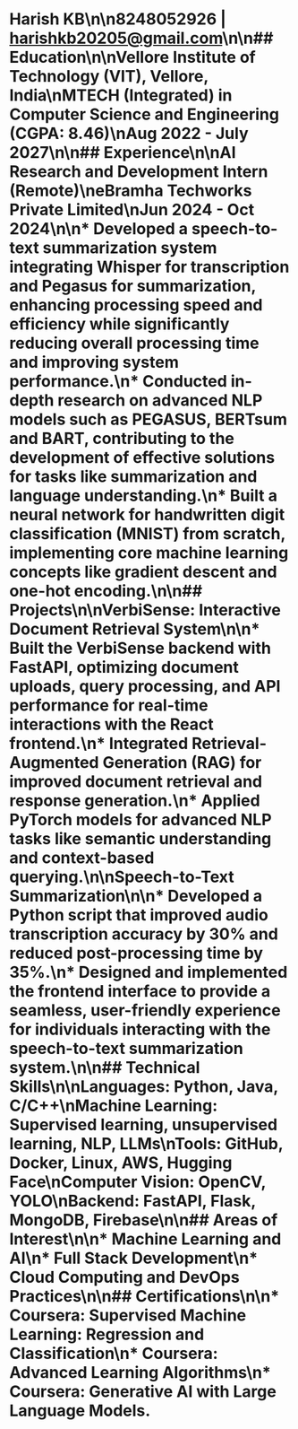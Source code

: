 # Harish KB\n\n8248052926  | harishkb20205@gmail.com\n\n## Education\n\nVellore Institute of Technology (VIT), Vellore, India\nMTECH (Integrated) in Computer Science and Engineering (CGPA: 8.46)\nAug 2022 - July 2027\n\n## Experience\n\n**AI Research and Development Intern (Remote)**\neBramha Techworks Private Limited\nJun 2024 - Oct 2024\n\n*   Developed a speech-to-text summarization system integrating Whisper for transcription and Pegasus for summarization, enhancing processing speed and efficiency while significantly reducing overall processing time and improving system performance.\n*   Conducted in-depth research on advanced NLP models such as PEGASUS, BERTsum and BART, contributing to the development of effective solutions for tasks like summarization and language understanding.\n*   Built a neural network for handwritten digit classification (MNIST) from scratch, implementing core machine learning concepts like gradient descent and one-hot encoding.\n\n## Projects\n\n**VerbiSense: Interactive Document Retrieval System**\n\n*   Built the VerbiSense backend with FastAPI, optimizing document uploads, query processing, and API performance for real-time interactions with the React frontend.\n*   Integrated Retrieval-Augmented Generation (RAG) for improved document retrieval and response generation.\n*   Applied PyTorch models for advanced NLP tasks like semantic understanding and context-based querying.\n\n**Speech-to-Text Summarization**\n\n*   Developed a Python script that improved audio transcription accuracy by 30% and reduced post-processing time by 35%.\n*   Designed and implemented the frontend interface to provide a seamless, user-friendly experience for individuals interacting with the speech-to-text summarization system.\n\n## Technical Skills\n\n**Languages:** Python, Java, C/C++\n**Machine Learning:** Supervised learning, unsupervised learning, NLP, LLMs\n**Tools:** GitHub, Docker, Linux, AWS, Hugging Face\n**Computer Vision:** OpenCV, YOLO\n**Backend:** FastAPI, Flask, MongoDB, Firebase\n\n## Areas of Interest\n\n*   Machine Learning and AI\n*   Full Stack Development\n*   Cloud Computing and DevOps Practices\n\n## Certifications\n\n*   Coursera: Supervised Machine Learning: Regression and Classification\n*   Coursera: Advanced Learning Algorithms\n*   Coursera: Generative AI with Large Language Models.